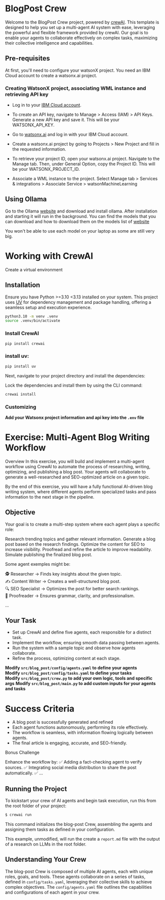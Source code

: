 # BlogPost Crew

Welcome to the BlogPost Crew project, powered by [crewAI](https://crewai.com). This template is designed to help you set up a multi-agent AI system with ease, leveraging the powerful and flexible framework provided by crewAI. Our goal is to enable your agents to collaborate effectively on complex tasks, maximizing their collective intelligence and capabilities.

## Pre-requisites

At first, you'll need to configure your watsonX project. 
You need an IBM Cloud account to create a watsonx.ai project.

### Creating WatsonX project, associating WML instance and retrieving API key

- Log in to your [IBM Cloud account](https://cloud.ibm.com).

- To create an API key, navigate to Manage > Access (IAM) > API Keys. Generate a new API key and save it. This will be your WATSONX_API_KEY.

- Go to [watsonx.ai](https://dataplatform.cloud.ibm.com/wx/home?context=wx) and log in with your IBM Cloud account.

- Create a watsonx.ai project by going to Projects > New Project and fill in the requested information.

- To retrieve your project ID, open your watsonx.ai project. Navigate to the Manage tab. Then, under General Option, copy the Project ID. This will be your WATSONX_PROJECT_ID.

- Associate a WML instance to the project. Select Manage tab > Services & integrations > Associate Service > watsonMachineLearning


## Using Ollama

Go to the Ollama [website](https://ollama.com/) and download and install ollama. After installation and starting it will run in the background. You can find the models that you can download and how to download them on the models list of [website](https://ollama.com/search)

You won't be able to use each model on your laptop as some are still very big.

# Working with CrewAI

Create a virtual environment


## Installation

Ensure you have Python >=3.10 <3.13 installed on your system. This project uses [UV](https://docs.astral.sh/uv/) for dependency management and package handling, offering a seamless setup and execution experience.

```bash
python3.10 -m venv .venv 
source .venv/bin/activate
```

### Install CrewAI

```bash
pip install crewai
```
### install uv:

```bash
pip install uv
```
Next, navigate to your project directory and install the dependencies:

Lock the dependencies and install them by using the CLI command:
```bash
crewai install
```
### Customizing

**Add your Watsonx project information and api key into the `.env` file**

# Exercise: Multi-Agent Blog Writing Workflow

Overview
In this exercise, you will build and implement a multi-agent workflow using CrewAI to automate the process of researching, writing, optimizing, and publishing a blog post. Your agents will collaborate to generate a well-researched and SEO-optimized article on a given topic.

By the end of this exercise, you will have a fully functional AI-driven blog writing system, where different agents perform specialized tasks and pass information to the next stage in the pipeline.

## Objective
Your goal is to create a multi-step system where each agent plays a specific role:

Research trending topics and gather relevant information.
Generate a blog post based on the research findings.
Optimize the content for SEO to increase visibility.
Proofread and refine the article to improve readability.
Simulate publishing the finalized blog post.


Some agent exemples might be:

🕵️ Researcher → Finds key insights about the given topic.\
✍️ Content Writer → Creates a well-structured blog post.\
🔍 SEO Specialist → Optimizes the post for better search rankings.\
📝 Proofreader → Ensures grammar, clarity, and professionalism.


...

## Your Task

- Set up CrewAI and define five agents, each responsible for a distinct task.
- Implement the workflow, ensuring smooth data passing between agents.
- Run the system with a sample topic and observe how agents collaborate.
- Refine the process, optimizing content at each stage.

**Modify `src/blog_post/config/agents.yaml` to define your agents**\
**Modify `src/blog_post/config/tasks.yaml` to define your tasks**\
**Modify `src/blog_post/crew.py` to add your own logic, tools and specific args**
**Modify `src/blog_post/main.py` to add custom inputs for your agents and tasks**

# Success Criteria

- A blog post is successfully generated and refined
- Each agent functions autonomously, performing its role effectively.
- The workflow is seamless, with information flowing logically between agents.
- The final article is engaging, accurate, and SEO-friendly.

Bonus Challenge

Enhance the workflow by:
✅ Adding a fact-checking agent to verify sources.
✅ Integrating social media distribution to share the post automatically.
✅ ...


## Running the Project

To kickstart your crew of AI agents and begin task execution, run this from the root folder of your project:

```bash
$ crewai run
```

This command initializes the blog-post Crew, assembling the agents and assigning them tasks as defined in your configuration.

This example, unmodified, will run the create a `report.md` file with the output of a research on LLMs in the root folder.

## Understanding Your Crew

The blog-post Crew is composed of multiple AI agents, each with unique roles, goals, and tools. These agents collaborate on a series of tasks, defined in `config/tasks.yaml`, leveraging their collective skills to achieve complex objectives. The `config/agents.yaml` file outlines the capabilities and configurations of each agent in your crew.

